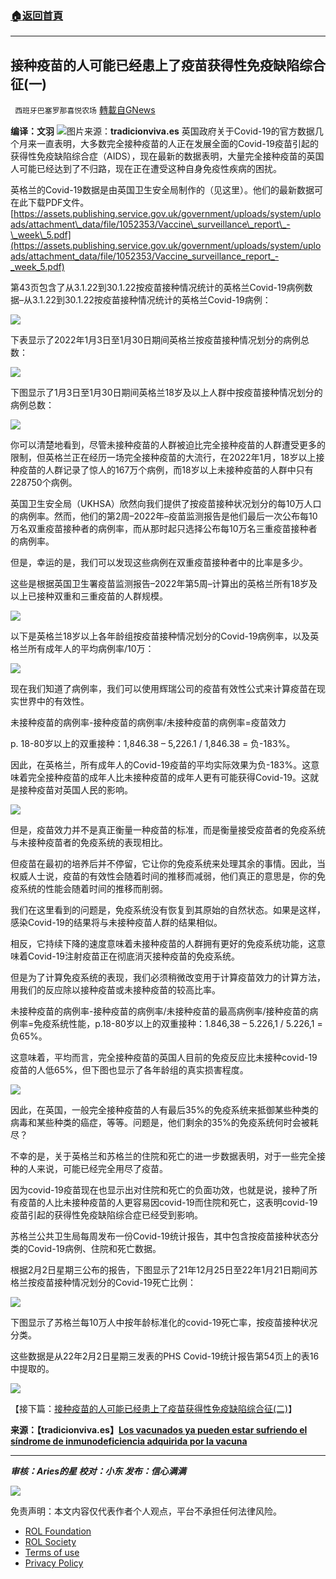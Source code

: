 ###  [:house:返回首頁](https://github.com/ourhimalayas/txt)
---


## 接种疫苗的人可能已经患上了疫苗获得性免疫缺陷综合征(一)
` 西班牙巴塞罗那喜悦农场` [轉載自GNews](https://gnews.org/zh-hans/2128721/)

**编译：文羽**
![](https://assets.gnews.org/wp-content/uploads/2022/03/tempsnip接种疫苗的人可能已经患上了疫苗获得性免疫缺陷综合征.png)图片来源：**tradicionviva.es**
英国政府关于Covid-19的官方数据几个月来一直表明，大多数完全接种疫苗的人正在发展全面的Covid-19疫苗引起的获得性免疫缺陷综合症（AIDS），现在最新的数据表明，大量完全接种疫苗的英国人可能已经达到了不归路，现在正在遭受这种自身免疫性疾病的困扰。

英格兰的Covid-19数据是由英国卫生安全局制作的（见这里）。他们的最新数据可在此下载PDF文件。[https://assets.publishing.service.gov.uk/government/uploads/system/uploads/attachment\_data/file/1052353/Vaccine\_surveillance\_report\_-\_week\_5.pdf](https://assets.publishing.service.gov.uk/government/uploads/system/uploads/attachment_data/file/1052353/Vaccine_surveillance_report_-_week_5.pdf)

第43页包含了从3.1.22到30.1.22按疫苗接种情况统计的英格兰Covid-19病例数据–从3.1.22到30.1.22按疫苗接种情况统计的英格兰Covid-19病例：

![](https://assets.gnews.org/wp-content/uploads/2022/03/tempsnip英格兰Covid-19病例.png)

下表显示了2022年1月3日至1月30日期间英格兰按疫苗接种情况划分的病例总数：

![](https://assets.gnews.org/wp-content/uploads/2022/03/tempsnip2022年1月3日至1月30日期间英格兰按疫苗接种情况划分的病例总数.png)

下图显示了1月3日至1月30日期间英格兰18岁及以上人群中按疫苗接种情况划分的病例总数：

![](https://assets.gnews.org/wp-content/uploads/2022/03/tempsnip1月3日至1月30日期间英格兰18岁及以上人群中按疫苗接种情况划分的病.png)

你可以清楚地看到，尽管未接种疫苗的人群被迫比完全接种疫苗的人群遭受更多的限制，但英格兰正在经历一场完全接种疫苗的大流行，在2022年1月，18岁以上接种疫苗的人群记录了惊人的167万个病例，而18岁以上未接种疫苗的人群中只有228750个病例。

英国卫生安全局（UKHSA）欣然向我们提供了按疫苗接种状况划分的每10万人口的病例率。然而，他们的第2周–2022年–疫苗监测报告是他们最后一次公布每10万名双重疫苗接种者的病例率，而从那时起只选择公布每10万名三重疫苗接种者的病例率。

但是，幸运的是，我们可以发现这些病例在双重疫苗接种者中的比率是多少。

这些是根据英国卫生署疫苗监测报告–2022年第5周–计算出的英格兰所有18岁及以上已接种双重和三重疫苗的人群规模。

![](https://assets.gnews.org/wp-content/uploads/2022/03/tempsnip英国卫生署疫苗监测报告-2022年第5周-计算出的英格兰所有18岁及以上已接种双重和三重疫苗的人群规模.png)

以下是英格兰18岁以上各年龄组按疫苗接种情况划分的Covid-19病例率，以及英格兰所有成年人的平均病例率/10万：

![](https://assets.gnews.org/wp-content/uploads/2022/03/tempsnip18岁以上各年龄组按疫苗接种情况划分的Covid-19病例率.png)

现在我们知道了病例率，我们可以使用辉瑞公司的疫苗有效性公式来计算疫苗在现实世界中的有效性。

未接种疫苗的病例率-接种疫苗的病例率/未接种疫苗的病例率=疫苗效力

p. 18-80岁以上的双重接种：1,846.38 – 5,226.1 / 1,846.38 = 负-183%。

因此，在英格兰，所有成年人的Covid-19疫苗的平均实际效果为负-183%。这意味着完全接种疫苗的成年人比未接种疫苗的成年人更有可能获得Covid-19。这就是接种疫苗对英国人民的影响。

![](https://assets.gnews.org/wp-content/uploads/2022/03/tempsnip接种疫苗对英国人民的影响.png)

但是，疫苗效力并不是真正衡量一种疫苗的标准，而是衡量接受疫苗者的免疫系统与未接种疫苗者的免疫系统的表现相比。

但疫苗在最初的培养后并不停留，它让你的免疫系统来处理其余的事情。因此，当权威人士说，疫苗的有效性会随着时间的推移而减弱，他们真正的意思是，你的免疫系统的性能会随着时间的推移而削弱。

我们在这里看到的问题是，免疫系统没有恢复到其原始的自然状态。如果是这样，感染Covid-19的结果将与未接种疫苗人群的结果相似。

相反，它持续下降的速度意味着未接种疫苗的人群拥有更好的免疫系统功能，这意味着Covid-19注射疫苗正在彻底消灭接种疫苗的免疫系统。

但是为了计算免疫系统的表现，我们必须稍微改变用于计算疫苗效力的计算方法，用我们的反应除以接种疫苗或未接种疫苗的较高比率。

未接种疫苗的病例率-接种疫苗的病例率/未接种疫苗的最高病例率/接种疫苗的病例率=免疫系统性能，p.18-80岁以上的双重接种：1.846,38 – 5.226,1 / 5.226,1 = 负65%。

这意味着，平均而言，完全接种疫苗的英国人目前的免疫反应比未接种covid-19疫苗的人低65%，但下图也显示了各年龄组的真实损害程度。

![](https://assets.gnews.org/wp-content/uploads/2022/03/tempsnip完全接种疫苗的英国人目前的免疫反应比未接种covid-19疫苗的人.png)

因此，在英国，一般完全接种疫苗的人有最后35%的免疫系统来抵御某些种类的病毒和某些种类的癌症，等等。问题是，他们剩余的35%的免疫系统何时会被耗尽？

不幸的是，关于英格兰和苏格兰的住院和死亡的进一步数据表明，对于一些完全接种的人来说，可能已经完全用尽了疫苗。

因为covid-19疫苗现在也显示出对住院和死亡的负面功效，也就是说，接种了所有疫苗的人比未接种疫苗的人更容易因covid-19而住院和死亡，这表明covid-19疫苗引起的获得性免疫缺陷综合症已经受到影响。

苏格兰公共卫生局每周发布一份Covid-19统计报告，其中包含按疫苗接种状态分类的Covid-19病例、住院和死亡数据。

根据2月2日星期三公布的报告，下图显示了21年12月25日至22年1月21日期间苏格兰按疫苗接种情况划分的Covid-19死亡比例：

![](https://assets.gnews.org/wp-content/uploads/2022/03/tempsnip21年12月25日至22年1月21日期间苏格兰按疫苗接种情况划分的Covid-19死亡比例.png)

下图显示了苏格兰每10万人中按年龄标准化的covid-19死亡率，按疫苗接种状况分类。

这些数据是从22年2月2日星期三发表的PHS Covid-19统计报告第54页上的表16中提取的。

![](https://assets.gnews.org/wp-content/uploads/2022/03/tempsnip22年2月2日星期三发表的PHS-Covid-19统计报告第54页上的表16中提取的.png)

【接下篇：[接种疫苗的人可能已经患上了疫苗获得性免疫缺陷综合征(二)](https://gnews.org/zh-hans/2128905/)】

**来源：【tradicionviva.es】[Los vacunados ya pueden estar sufriendo el síndrome de inmunodeficiencia adquirida por la vacuna](https://www.tradicionviva.es/2022/02/10/los-vacunados-ya-pueden-estar-sufriendo-el-sindrome-de-inmunodeficiencia-adquirida-por-la-vacuna/?utm_source=mailpoet&amp;utm_medium=email&amp;utm_campaign=Novedades+Tradicion+Viva%E3%80%82)**

* * *

***审核：Aries的星
校对：小东
发布：信心满满***

![](https://assets.gnews.org/wp-content/uploads/2022/03/西喜-4.jpeg)

 

免责声明：本文内容仅代表作者个人观点，平台不承担任何法律风险。

- [ROL Foundation](https://rolfoundation.org/)
- [ROL Society](https://rolsociety.org/)
- [Terms of use](https://gnews.org/terms-of-use-3/)
- [Privacy Policy](https://gnews.org/privacy-policy/)
